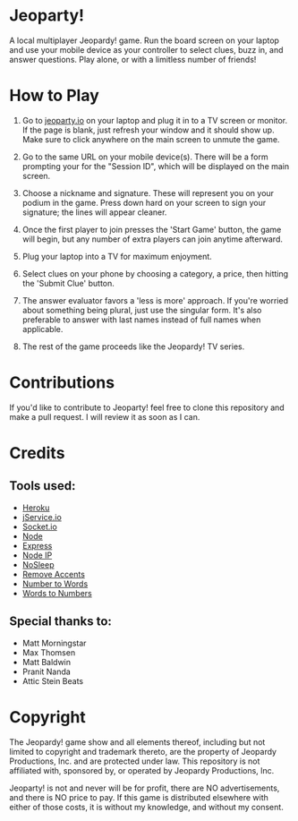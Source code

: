 # Jeoparty!
A local multiplayer Jeopardy! game. Run the board screen on your laptop and use your mobile device as your controller to select clues, buzz in, and answer questions. Play alone, or with a limitless number of friends!

# How to Play

1. Go to [jeoparty.io](http://jeoparty.io) on your laptop and plug it in to a TV screen or monitor. If the page is blank, just refresh your window and it should show up. Make sure to click anywhere on the main screen to unmute the game.

2. Go to the same URL on your mobile device(s). There will be a form prompting your for the "Session ID", which will be displayed on the main screen.

1. Choose a nickname and signature. These will represent you on your podium in the game. Press down hard on your screen to sign your signature; the lines will appear cleaner.

2. Once the first player to join presses the 'Start Game' button, the game will begin, but any number of extra players can join anytime afterward.

3. Plug your laptop into a TV for maximum enjoyment.

4. Select clues on your phone by choosing a category, a price, then hitting the 'Submit Clue' button.

5. The answer evaluator favors a 'less is more' approach. If you're worried about something being plural, just use the singular form. It's also preferable to answer with last names instead of full names when applicable.

6. The rest of the game proceeds like the Jeopardy! TV series.

# Contributions

If you'd like to contribute to Jeoparty! feel free to clone this repository and make a pull request. I will review it as soon as I can.

# Credits
## Tools used:
* [Heroku](https://www.heroku.com)
* [jService.io](http://jservice.io)
* [Socket.io](https://socket.io)
* [Node](https://nodejs.org/en/)
* [Express](https://expressjs.com)
* [Node IP](https://github.com/indutny/node-ip)
* [NoSleep](https://github.com/richtr/NoSleep.js?files=1)
* [Remove Accents](https://github.com/tyxla/remove-accents)
* [Number to Words](https://github.com/marlun78/number-to-words)
* [Words to Numbers](https://github.com/finnfiddle/words-to-numbers)

## Special thanks to:
* Matt Morningstar
* Max Thomsen
* Matt Baldwin
* Pranit Nanda
* Attic Stein Beats

# Copyright
The Jeopardy! game show and all elements thereof, including but not limited to copyright and trademark thereto, are the property of Jeopardy Productions, Inc. and are protected under law. This repository is not affiliated with, sponsored by, or operated by Jeopardy Productions, Inc.

Jeoparty! is not and never will be for profit, there are NO advertisements, and there is NO price to pay. If this game is distributed elsewhere with either of those costs, it is without my knowledge, and without my consent.
